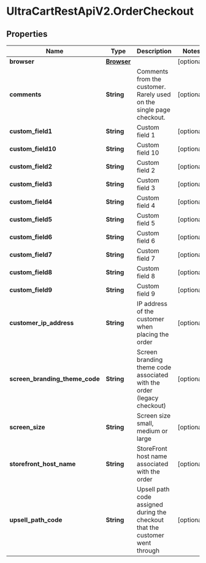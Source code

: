 # UltraCartRestApiV2.OrderCheckout

## Properties

Name | Type | Description | Notes
------------ | ------------- | ------------- | -------------
**browser** | [**Browser**](Browser.md) |  | [optional] 
**comments** | **String** | Comments from the customer.  Rarely used on the single page checkout. | [optional] 
**custom_field1** | **String** | Custom field 1 | [optional] 
**custom_field10** | **String** | Custom field 10 | [optional] 
**custom_field2** | **String** | Custom field 2 | [optional] 
**custom_field3** | **String** | Custom field 3 | [optional] 
**custom_field4** | **String** | Custom field 4 | [optional] 
**custom_field5** | **String** | Custom field 5 | [optional] 
**custom_field6** | **String** | Custom field 6 | [optional] 
**custom_field7** | **String** | Custom field 7 | [optional] 
**custom_field8** | **String** | Custom field 8 | [optional] 
**custom_field9** | **String** | Custom field 9 | [optional] 
**customer_ip_address** | **String** | IP address of the customer when placing the order | [optional] 
**screen_branding_theme_code** | **String** | Screen branding theme code associated with the order (legacy checkout) | [optional] 
**screen_size** | **String** | Screen size small, medium or large | [optional] 
**storefront_host_name** | **String** | StoreFront host name associated with the order | [optional] 
**upsell_path_code** | **String** | Upsell path code assigned during the checkout that the customer went through | [optional] 


